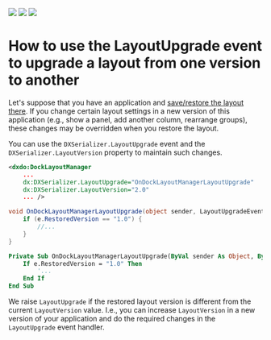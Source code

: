 <!-- default badges list -->
![](https://img.shields.io/endpoint?url=https://codecentral.devexpress.com/api/v1/VersionRange/128642518/21.1.5%2B)
[![](https://img.shields.io/badge/Open_in_DevExpress_Support_Center-FF7200?style=flat-square&logo=DevExpress&logoColor=white)](https://supportcenter.devexpress.com/ticket/details/T163763)
[![](https://img.shields.io/badge/📖_How_to_use_DevExpress_Examples-e9f6fc?style=flat-square)](https://docs.devexpress.com/GeneralInformation/403183)
<!-- default badges end -->
# How to use the LayoutUpgrade event to upgrade a layout from one version to another

Let's suppose that you have an application and [save/restore the layout there](https://docs.devexpress.com/WPF/7391/common-concepts/saving-and-restoring-layouts). If you change certain layout settings in a new version of this application (e.g., show a panel, add another column, rearrange groups), these changes may be overridden when you restore the layout.

You can use the `DXSerializer.LayoutUpgrade` event and the `DXSerializer.LayoutVersion` property to maintain such changes.

```xml
<dxdo:DockLayoutManager
    ...
    dx:DXSerializer.LayoutUpgrade="OnDockLayoutManagerLayoutUpgrade"
    dx:DXSerializer.LayoutVersion="2.0"
    ... />
```

```cs
void OnDockLayoutManagerLayoutUpgrade(object sender, LayoutUpgradeEventArgs e) {
    if (e.RestoredVersion == "1.0") {
        //...
    }
}
```
```vb
Private Sub OnDockLayoutManagerLayoutUpgrade(ByVal sender As Object, ByVal e As LayoutUpgradeEventArgs)
    If e.RestoredVersion = "1.0" Then
        '...
    End If
End Sub
```

We raise `LayoutUpgrade` if the restored layout version is different from the current `LayoutVersion` value. I.e., you can increase `LayoutVersion` in a new version of your application and do the required changes in the `LayoutUpgrade` event handler.
